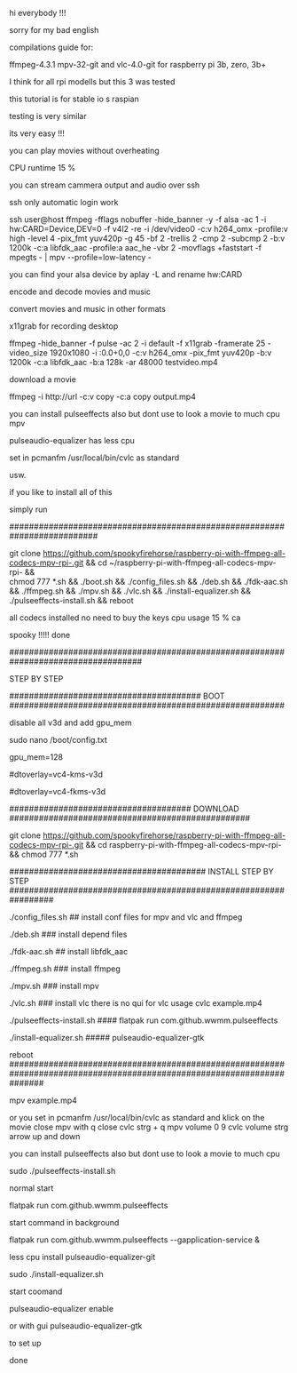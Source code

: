 hi everybody !!!

sorry for my bad english

compilations guide for:

ffmpeg-4.3.1 mpv-32-git and vlc-4.0-git for raspberry pi 3b, zero, 3b+

I think for all rpi modells but this 3 was tested

this tutorial is for stable io s raspian

testing is very similar

its very easy !!!

you can play movies without overheating

CPU runtime 15 %

you can stream cammera output and audio over ssh

ssh only automatic login work

ssh user@host ffmpeg -fflags nobuffer  -hide_banner -y   -f alsa  -ac 1 -i hw:CARD=Device,DEV=0      -f v4l2  -re -i /dev/video0    -c:v h264_omx -profile:v high  -level 4  -pix_fmt yuv420p -g 45 -bf 2 -trellis 2 -cmp 2 -subcmp 2  -b:v 1200k  -c:a libfdk_aac  -profile:a aac_he -vbr 2 -movflags +faststart    -f  mpegts  - | mpv --profile=low-latency   -

you can find your alsa device by  aplay -L  and rename hw:CARD

encode and decode movies and music

convert movies and music in other formats

x11grab for recording desktop

ffmpeg  -hide_banner -f pulse -ac 2 -i default -f x11grab -framerate 25 -video_size 1920x1080 -i :0.0+0,0 -c:v h264_omx  -pix_fmt yuv420p  -b:v 1200k -c:a libfdk_aac -b:a 128k  -ar 48000   testvideo.mp4

download a movie 

ffmpeg -i http://url -c:v copy -c:a copy output.mp4

you can install pulseeffects also
but dont use to look a movie to much cpu mpv

pulseaudio-equalizer has less cpu

set in pcmanfm /usr/local/bin/cvlc as standard

usw.

if you like to install all of this

simply run     

##########################################################################

git clone https://github.com/spookyfirehorse/raspberry-pi-with-ffmpeg-all-codecs-mpv-rpi-.git && cd ~/raspberry-pi-with-ffmpeg-all-codecs-mpv-rpi- && \
chmod 777 *.sh   && ./boot.sh && ./config_files.sh && ./deb.sh && ./fdk-aac.sh &&  ./ffmpeg.sh && ./mpv.sh && ./vlc.sh && ./install-equalizer.sh && ./pulseeffects-install.sh &&  reboot
  
all codecs installed no need to buy the keys cpu usage 15 % ca 

spooky !!!!!
done

###################################################################################


STEP BY STEP



####################################### BOOT  ########################################################

disable all v3d
and add gpu_mem



sudo nano /boot/config.txt

gpu_mem=128

#dtoverlay=vc4-kms-v3d

#dtoverlay=vc4-fkms-v3d


#####################################  DOWNLOAD  #################################################


git clone https://github.com/spookyfirehorse/raspberry-pi-with-ffmpeg-all-codecs-mpv-rpi-.git && cd raspberry-pi-with-ffmpeg-all-codecs-mpv-rpi- && chmod 777 *.sh



########################################   INSTALL  STEP BY STEP #################################################################


./config_files.sh                         ## install conf files for mpv and  vlc and ffmpeg

./deb.sh                                    ### install depend files

./fdk-aac.sh                               ## install libfdk_aac

./ffmpeg.sh                               ### install ffmpeg

./mpv.sh                                  ### install mpv

./vlc.sh   ### install vlc   there is no qui for vlc usage cvlc example.mp4

./pulseeffects-install.sh     #### flatpak run com.github.wwmm.pulseeffects

./install-equalizer.sh   #####   pulseaudio-equalizer-gtk

reboot
#######################################################################################################################

mpv example.mp4

or you set in pcmanfm /usr/local/bin/cvlc as standard
and klick on the movie
close mpv with q
close cvlc strg + q
mpv volume 0 9
cvlc volume strg arrow up and down


you can install pulseeffects also
but dont use to look a movie to much cpu 


sudo ./pulseeffects-install.sh

normal start 

flatpak run com.github.wwmm.pulseeffects

start command in background

flatpak run com.github.wwmm.pulseeffects --gapplication-service &


less cpu install pulseaudio-equalizer-git

sudo ./install-equalizer.sh

start coomand 

pulseaudio-equalizer enable

or with gui
pulseaudio-equalizer-gtk

to set up





done

